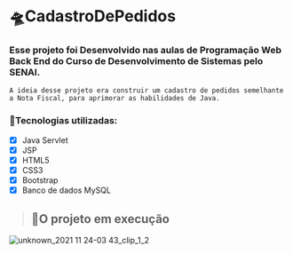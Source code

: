 # 🛸CadastroDePedidos

### Esse projeto foi Desenvolvido nas aulas de Programação Web Back End do Curso de Desenvolvimento de Sistemas pelo SENAI. 

``A ideia desse projeto era construir um cadastro de pedidos semelhante a Nota Fiscal, para aprimorar as habilidades de Java.``

### 🌌Tecnologias utilizadas: 

- [x] Java Servlet
- [x] JSP
- [x] HTML5
- [x] CSS3
- [x] Bootstrap
- [x] Banco de dados MySQL

> ## 🚀O projeto em execução


![unknown_2021 11 24-03 43_clip_1_2](https://user-images.githubusercontent.com/78637454/143189185-e85ee12a-111f-42c4-9173-85b30d231330.gif)
